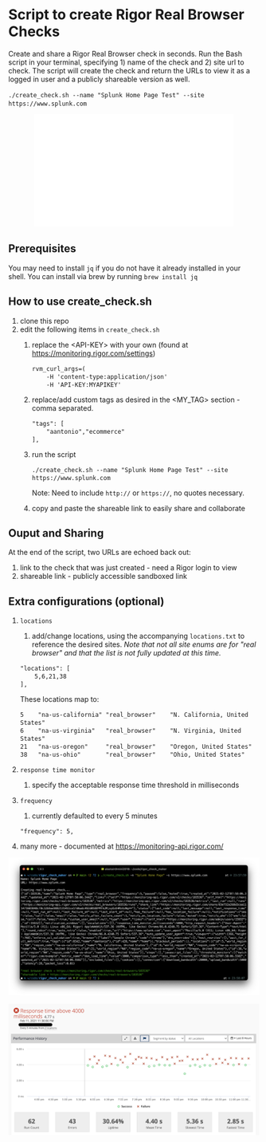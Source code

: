 # Script to create Rigor Real Browser Checks
Create and share a Rigor Real Browser check in seconds. Run the Bash script in your terminal, specifying 1) name of the check and 2) site url to check. The script will create the check and return the URLs to view it as a logged in user and a publicly shareable version as well.

`./create_check.sh --name "Splunk Home Page Test" --site https://www.splunk.com`

<p align="center">
  <img src="assets/checkmake.gif">
</p>

## Prerequisites
You may need to install `jq` if you do not have it already installed in your shell. You can install via brew by running `brew install jq`

## How to use create_check.sh
1. clone this repo
2. edit the following items in `create_check.sh`
    1. replace the &lt;API-KEY&gt; with your own (found at https://monitoring.rigor.com/settings)
        ```
        rvm_curl_args=(
            -H 'content-type:application/json' 
            -H 'API-KEY:MYAPIKEY' 
        ```
    2. replace/add custom tags as desired in the &lt;MY_TAG&gt; section - comma separated.
        ```
        "tags": [
            "aantonio","ecommerce"
        ],
        ```
    
    3. run the script 
        ```
        ./create_check.sh --name "Splunk Home Page Test" --site https://www.splunk.com
        ```
         Note: Need to include `http://` or `https://`, no quotes necessary.
    4. copy and paste the shareable link to easily share and collaborate
## Ouput and Sharing
At the end of the script, two URLs are echoed back out:
1. link to the check that was just created - need a Rigor login to view
2. shareable link - publicly accessible sandboxed link


## Extra configurations (optional)
1. `locations`
    1. add/change locations, using the accompanying `locations.txt` to reference the desired sites. *Note that not all site enums are for "real browser" and that the list is not fully updated at this time.*
    ```
    "locations": [
        5,6,21,38    
    ],
    ```
    These locations map to:  
    ```
    5    "na-us-california" "real_browser"    "N. California, United States"
    6    "na-us-virginia"   "real_browser"    "N. Virginia, United States"
    21   "na-us-oregon"     "real_browser"    "Oregon, United States"
    38   "na-us-ohio"       "real_browser"    "Ohio, United States"
    ```

2. `response time monitor`
    1. specify the acceptable response time threshold in milliseconds

3. `frequency`
    1. currently defaulted to every 5 minutes
    ```
    "frequency": 5,
    ```
4. many more - documented at https://monitoring-api.rigor.com/

![Check Created](assets/output.png)
<p align="center">
  <img src="assets/threshold.png">
</p>


